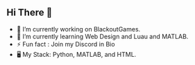 ## Hi There 👋

- 🔭 I’m currently working on BlackoutGames. 
- 🌱 I’m currently learning Web Design and Luau and MATLAB.
- ⚡ Fun fact : Join my Discord in Bio
- 🖥 My Stack: Python, MATLAB, and HTML.

